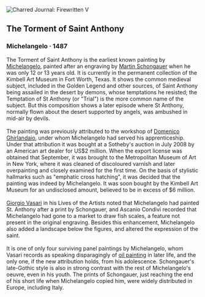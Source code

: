 <div class="artwork-of-the-day">
  <div class="container">
    <div class="img-wrapper">
      <img
        src="https://uploads3.wikiart.org/images/michelangelo/the-torment-of-saint-anthony.jpg!Large.jpg"
        alt="Charred Journal: Firewritten V" />
    </div>
    <div class="artwork-detail">
      <div class="artwork-origin"> 
        <h2 class="artwork-name">The Torment of Saint Anthony</h2>
        <h3 class="artist">
          Michelangelo
                    ·  1487
        </h3>
      </div>
      <p class="description">
        <span class="artwork-description-text ng-binding" ng-bind-html="viewModel.ArtworkOfTheDay.Description | unsafe">The Torment of Saint Anthony is the earliest known painting by <a target="_blank" href="/en/michelangelo">Michelangelo</a>, painted after an engraving by <a target="_blank" href="/en/martin-schongauer">Martin Schongauer</a> when he was only 12 or 13 years old. It is currently in the permanent collection of the Kimbell Art Museum in Fort Worth, Texas. It shows the common medieval subject, included in the Golden Legend and other sources, of Saint Anthony being assailed in the desert by demons, whose temptations he resisted; the Temptation of St Anthony (or "Trial") is the more common name of the subject. But this composition shows a later episode where St Anthony, normally flown about the desert supported by angels, was ambushed in mid-air by devils.
<br>
<br>The painting was previously attributed to the workshop of <a target="_blank" href="/en/domenico-ghirlandaio">Domenico Ghirlandaio</a>, under whom Michelangelo had served his apprenticeship. Under that attribution it was bought at a Sotheby's auction in July 2008 by an American art dealer for US$2 million. When the export license was obtained that September, it was brought to the Metropolitan Museum of Art in New York, where it was cleaned of discoloured varnish and later overpainting and closely examined for the first time. On the basis of stylistic hallmarks such as "emphatic cross hatching", it was decided that the painting was indeed by Michelangelo. It was soon bought by the Kimbell Art Museum for an undisclosed amount, believed to be in excess of $6 million.
<br>
<br><a target="_blank" href="/en/giorgio-vasari">Giorgio Vasari</a> in his Lives of the Artists noted that Michelangelo had painted St. Anthony after a print by Schongauer, and Ascanio Condivi recorded that Michelangelo had gone to a market to draw fish scales, a feature not present in the original engraving. Besides this enhancement, Michelangelo also added a landscape below the figures, and altered the expression of the saint.
<br>
<br>It is one of only four surviving panel paintings by Michelangelo, whom Vasari records as speaking disparagingly of <a target="_blank" href="/en/paintings-by-media/oil-on-sacking">oil painting</a> in later life, and the only one, if the new attribution holds, from his adolescence. Schongauer's late-Gothic style is also in strong contrast with the rest of Michelangelo's oeuvre, even in his youth. The prints of Schongauer, just reaching the end of his short life when Michelangelo copied him, were widely distributed in Europe, including Italy.</span>
                        <div class="text-shadow-container" ng-show="showShadow" style=""></div>
      </p>
    </div>
  </div>

</div>
